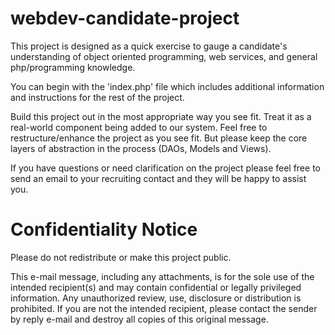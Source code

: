 webdev-candidate-project
======

This project is designed as a quick exercise to gauge a candidate's
understanding of object oriented programming, web services, and general
php/programming knowledge.

You can begin with the 'index.php' file which includes additional
information and instructions for the rest of the project.

Build this project out in the most appropriate way you see fit. Treat
it as a real-world component being added to our system. Feel free to
restructure/enhance the project as you see fit. But please keep the core
layers of abstraction in the process (DAOs, Models and Views).

If you have questions or need clarification on the project please feel
free to send an email to your recruiting contact and they will be happy
to assist you.

Confidentiality Notice
======

Please do not redistribute or make this project public.

This e-mail message, including any attachments, is for the sole use of
the intended recipient(s) and may contain confidential or legally
privileged information. Any unauthorized review, use, disclosure or
distribution is prohibited. If you are not the intended recipient, please
contact the sender by reply e-mail and destroy all copies of this
original message.
